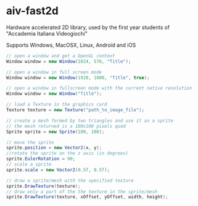 # aiv-fast2d
Hardware accelerated 2D library, used by the first year students of "Accademia Italiana Videogiochi"

Supports Windows, MacOSX, Linux, Android and iOS

```cs
// open a window and get a OpenGL context
Window window = new Window(1024, 576, "Title");

// open a window in full screen mode
Window window = new Window(1920, 1080, "Title", true);

// open a window in fullscreen mode with the current native resolution
Window window = new Window("Title");
```

```cs
// load a Texture in the graphics card
Texture texture = new Texture("path_to_image_file");
```

```cs
// create a mesh formed by two triangles and use it as a sprite
// the mesh returned is a 100x100 pixels quad
Sprite sprite = new Sprite(100, 100);

// move the sprite
sprite.position = new Vector2(x, y);
//rotate the sprite on the z axis (in degrees)
sprite.EulerRotation = 90;
// scale a sprite
sprite.scale = new Vector2(0.5f, 0.5f);
```

```cs
// draw a sprite/mesh with the specified texture
sprite.DrawTexture(texture);
// draw only a part of the the texture in the sprite/mesh
sprite.DrawTexture(texture, xOffset, yOffset, width, height);
```
